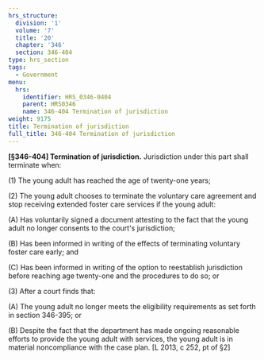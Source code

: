 ```yaml
---
hrs_structure:
  division: '1'
  volume: '7'
  title: '20'
  chapter: '346'
  section: 346-404
type: hrs_section
tags:
  - Government
menu:
  hrs:
    identifier: HRS_0346-0404
    parent: HRS0346
    name: 346-404 Termination of jurisdiction
weight: 9175
title: Termination of jurisdiction
full_title: 346-404 Termination of jurisdiction
---
```

**[§346-404] Termination of jurisdiction.** Jurisdiction under this part shall terminate when:

(1) The young adult has reached the age of twenty-one years;

(2) The young adult chooses to terminate the voluntary care agreement and stop receiving extended foster care services if the young adult:

(A) Has voluntarily signed a document attesting to the fact that the young adult no longer consents to the court's jurisdiction;

(B) Has been informed in writing of the effects of terminating voluntary foster care early; and

(C) Has been informed in writing of the option to reestablish jurisdiction before reaching age twenty-one and the procedures to do so; or

(3) After a court finds that:

(A) The young adult no longer meets the eligibility requirements as set forth in section 346-395; or

(B) Despite the fact that the department has made ongoing reasonable efforts to provide the young adult with services, the young adult is in material noncompliance with the case plan. [L 2013, c 252, pt of §2]